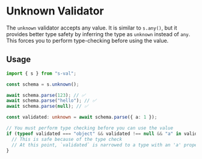 # Unknown Validator

The `unknown` validator accepts any value. It is similar to `s.any()`, but it provides better type safety by inferring the type as `unknown` instead of `any`. This forces you to perform type-checking before using the value.

## Usage

```typescript
import { s } from "s-val";

const schema = s.unknown();

await schema.parse(123); // ✅
await schema.parse("hello"); // ✅
await schema.parse(null); // ✅

const validated: unknown = await schema.parse({ a: 1 });

// You must perform type checking before you can use the value
if (typeof validated === "object" && validated !== null && "a" in validated) {
  // This is safe because of the type check
  // At this point, `validated` is narrowed to a type with an 'a' property
}
```
